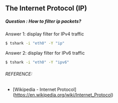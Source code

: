 ## The Internet Protocol (IP)
##### Question : How to filter ip packets?
Answer 1: display filter for IPv4 traffic

```bash
$ tshark -i "eth0" -Y "ip"
```

Answer 2: display filter for IPv6 traffic

```bash
$ tshark -i "eth0" -Y "ipv6"
```

###### REFERENCE:

* [Wikipedia - Internet Protocol]
(https://en.wikipedia.org/wiki/Internet_Protocol)
